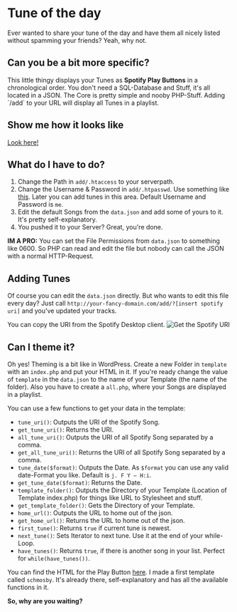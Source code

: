 Tune of the day
========

Ever wanted to share your tune of the day and have them all nicely listed without spamming your friends? Yeah, why not.

## Can you be a bit more specific?

This little thingy displays your Tunes as __Spotify Play Buttons__ in a chronological order. You don't need a SQL-Database and Stuff, it's all located in a JSON. The Core is pretty simple and nooby PHP-Stuff.
Adding ´/add´ to your URL will display all Tunes in a playlist.

## Show me how it looks like

[Look here!](http://tune.verwebbt.de)

## What do I have to do?

1. Change the Path in `add/.htaccess` to your serverpath.
2. Change the Username & Password in `add/.htpasswd`. Use something like [this](http://www.htaccesstools.com/htpasswd-generator/). Later you can add tunes in this area. Default Username and Password is `me`.
3. Edit the default Songs from the `data.json` and add some of yours to it. It's pretty self-explanatory.
4. You pushed it to your Server? Great, you're done.

__IM A PRO:__ You can set the File Permissions from `data.json` to something like 0600. So PHP can read and edit the file but nobody can call the JSON with a normal HTTP-Request.

## Adding Tunes

Of course you can edit the `data.json` directly. But who wants to edit this file every day?
Just call `http://your-fancy-domain.com/add/?[insert spotify uri]` and you've updated your tracks. 

You can copy the URI from the Spotify Desktop client.
![Get the Spotify URI](http://verwebbt.de/files/spotify_uri.jpg)

## Can I theme it?

Oh yes! Theming is a bit like in WordPress. Create a new Folder in `template` with an `index.php`  and put your HTML in it. If you're ready change the value of `template` in the `data.json` to the name of your Template (the name of the folder).
Also you have to create a `all.php`, where your Songs are displayed in a playlist.

You can use a few functions to get your data in the template:

* `tune_uri()`: Outputs the URI of the Spotify Song.
* `get_tune_uri()`: Returns the URI.
* `all_tune_uri()`: Outputs the URI of all Spotify Song separated by a comma.
* `get_all_tune_uri()`: Returns the URI of all Spotify Song separated by a comma.
* `tune_date($format)`: Outputs the Date. As `$format` you can use any valid date-Format you like. Default is `j. F Y – H:i`.
* `get_tune_date($format)`: Returns the Date.
* `template_folder()`: Outputs the Directory of your Template (Location of Template index.php) for things like URL to Stylesheet and stuff.
* `get_template_folder()`: Gets the Directory of your Template.
* `home_url()`: Outputs the URL to home out of the json.
* `get_home_url()`: Returns the URL to home out of the json.
* `first_tune()`: Returns `true` if current tune is newest.
* `next_tune()`: Sets Iterator to next tune. Use it at the end of your while-Loop.
* `have_tunes()`: Returns `true`, if there is another song in your list. Perfect for `while(have_tunes())`.

You can find the HTML for the Play Button [here](https://developer.spotify.com/technologies/widgets/spotify-play-button/). I made a first template called `schmosby`. It's already there, self-explanatory and has all the available functions in it.

__So, why are you waiting?__